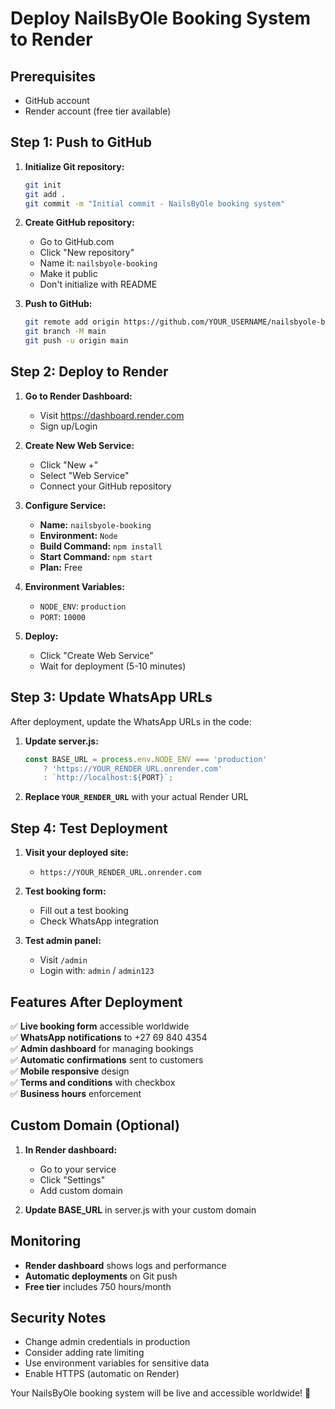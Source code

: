 # Deploy NailsByOle Booking System to Render

## Prerequisites
- GitHub account
- Render account (free tier available)

## Step 1: Push to GitHub

1. **Initialize Git repository:**
   ```bash
   git init
   git add .
   git commit -m "Initial commit - NailsByOle booking system"
   ```

2. **Create GitHub repository:**
   - Go to GitHub.com
   - Click "New repository"
   - Name it: `nailsbyole-booking`
   - Make it public
   - Don't initialize with README

3. **Push to GitHub:**
   ```bash
   git remote add origin https://github.com/YOUR_USERNAME/nailsbyole-booking.git
   git branch -M main
   git push -u origin main
   ```

## Step 2: Deploy to Render

1. **Go to Render Dashboard:**
   - Visit https://dashboard.render.com
   - Sign up/Login

2. **Create New Web Service:**
   - Click "New +"
   - Select "Web Service"
   - Connect your GitHub repository

3. **Configure Service:**
   - **Name:** `nailsbyole-booking`
   - **Environment:** `Node`
   - **Build Command:** `npm install`
   - **Start Command:** `npm start`
   - **Plan:** Free

4. **Environment Variables:**
   - `NODE_ENV`: `production`
   - `PORT`: `10000`

5. **Deploy:**
   - Click "Create Web Service"
   - Wait for deployment (5-10 minutes)

## Step 3: Update WhatsApp URLs

After deployment, update the WhatsApp URLs in the code:

1. **Update server.js:**
   ```javascript
   const BASE_URL = process.env.NODE_ENV === 'production' 
       ? 'https://YOUR_RENDER_URL.onrender.com' 
       : `http://localhost:${PORT}`;
   ```

2. **Replace `YOUR_RENDER_URL`** with your actual Render URL

## Step 4: Test Deployment

1. **Visit your deployed site:**
   - `https://YOUR_RENDER_URL.onrender.com`

2. **Test booking form:**
   - Fill out a test booking
   - Check WhatsApp integration

3. **Test admin panel:**
   - Visit `/admin`
   - Login with: `admin` / `admin123`

## Features After Deployment

✅ **Live booking form** accessible worldwide  
✅ **WhatsApp notifications** to +27 69 840 4354  
✅ **Admin dashboard** for managing bookings  
✅ **Automatic confirmations** sent to customers  
✅ **Mobile responsive** design  
✅ **Terms and conditions** with checkbox  
✅ **Business hours** enforcement  

## Custom Domain (Optional)

1. **In Render dashboard:**
   - Go to your service
   - Click "Settings"
   - Add custom domain

2. **Update BASE_URL** in server.js with your custom domain

## Monitoring

- **Render dashboard** shows logs and performance
- **Automatic deployments** on Git push
- **Free tier** includes 750 hours/month

## Security Notes

- Change admin credentials in production
- Consider adding rate limiting
- Use environment variables for sensitive data
- Enable HTTPS (automatic on Render)

Your NailsByOle booking system will be live and accessible worldwide! 🎉 